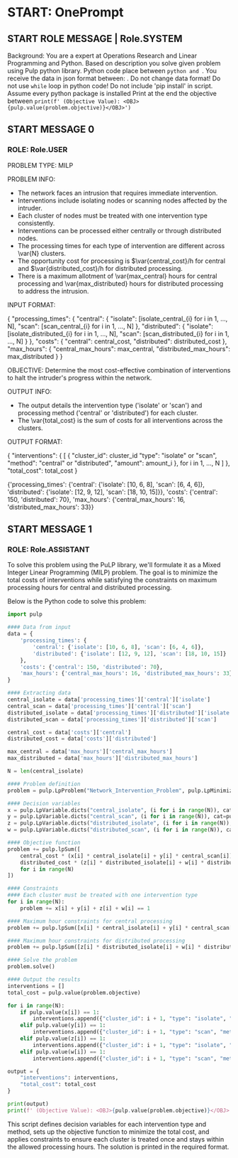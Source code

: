 # START: OnePrompt 
## START ROLE MESSAGE | Role.SYSTEM 
Background: You are a expert at Operations Research and Linear Programming and Python. Based on description you solve given problem using Pulp python library. Python code place between ```python and ```. You receive the data in json format between: <DATA></DATA>. Do not change data format! Do not use `while` loop in python code! Do not include 'pip install' in script. Assume every python package is installed Print at the end the objective between <OBJ></OBJ> `print(f' (Objective Value): <OBJ>{pulp.value(problem.objective)}</OBJ>')`  
## START MESSAGE 0 
### ROLE: Role.USER
<DESCRIPTION>
PROBLEM TYPE: MILP

PROBLEM INFO:

- The network faces an intrusion that requires immediate intervention.
- Interventions include isolating nodes or scanning nodes affected by the intruder.
- Each cluster of nodes must be treated with one intervention type consistently.
- Interventions can be processed either centrally or through distributed nodes.
- The processing times for each type of intervention are different across \var{N} clusters.
- The opportunity cost for processing is $\var{central_cost}/h for central and $\var{distributed_cost}/h for distributed processing.
- There is a maximum allotment of \var{max_central} hours for central processing and \var{max_distributed} hours for distributed processing to address the intrusion.

INPUT FORMAT: 

{
    "processing_times": {
        "central": {
            "isolate": [isolate_central_{i} for i in 1, ..., N],
            "scan": [scan_central_{i} for i in 1, ..., N]
        },
        "distributed": {
            "isolate": [isolate_distributed_{i} for i in 1, ..., N],
            "scan": [scan_distributed_{i} for i in 1, ..., N]
        }
    },
    "costs": {
        "central": central_cost,
        "distributed": distributed_cost
    },
    "max_hours": {
        "central_max_hours": max_central,
        "distributed_max_hours": max_distributed
    }
}

OBJECTIVE: Determine the most cost-effective combination of interventions to halt the intruder's progress within the network.

OUTPUT INFO:

- The output details the intervention type ('isolate' or 'scan') and processing method ('central' or 'distributed') for each cluster.
- The \var{total_cost} is the sum of costs for all interventions across the clusters.

OUTPUT FORMAT:

{
    "interventions": {
        [
            {
            "cluster_id": cluster_id
            "type": "isolate" or "scan",
            "method": "central" or "distributed",
            "amount": amount_i
            },
            for i in 1, ..., N
        ]
    },
    "total_cost": total_cost
}





</DESCRIPTION>
<DATA>
{'processing_times': {'central': {'isolate': [10, 6, 8], 'scan': [6, 4, 6]}, 'distributed': {'isolate': [12, 9, 12], 'scan': [18, 10, 15]}}, 'costs': {'central': 150, 'distributed': 70}, 'max_hours': {'central_max_hours': 16, 'distributed_max_hours': 33}}</DATA>


## START MESSAGE 1 
### ROLE: Role.ASSISTANT
To solve this problem using the PuLP library, we'll formulate it as a Mixed Integer Linear Programming (MILP) problem. The goal is to minimize the total costs of interventions while satisfying the constraints on maximum processing hours for central and distributed processing.

Below is the Python code to solve this problem:

```python
import pulp

#### Data from input
data = {
    'processing_times': {
        'central': {'isolate': [10, 6, 8], 'scan': [6, 4, 6]},
        'distributed': {'isolate': [12, 9, 12], 'scan': [18, 10, 15]}
    },
    'costs': {'central': 150, 'distributed': 70},
    'max_hours': {'central_max_hours': 16, 'distributed_max_hours': 33}
}

#### Extracting data
central_isolate = data['processing_times']['central']['isolate']
central_scan = data['processing_times']['central']['scan']
distributed_isolate = data['processing_times']['distributed']['isolate']
distributed_scan = data['processing_times']['distributed']['scan']

central_cost = data['costs']['central']
distributed_cost = data['costs']['distributed']

max_central = data['max_hours']['central_max_hours']
max_distributed = data['max_hours']['distributed_max_hours']

N = len(central_isolate)

#### Problem definition
problem = pulp.LpProblem("Network_Intervention_Problem", pulp.LpMinimize)

#### Decision variables
x = pulp.LpVariable.dicts("central_isolate", (i for i in range(N)), cat=pulp.LpBinary)
y = pulp.LpVariable.dicts("central_scan", (i for i in range(N)), cat=pulp.LpBinary)
z = pulp.LpVariable.dicts("distributed_isolate", (i for i in range(N)), cat=pulp.LpBinary)
w = pulp.LpVariable.dicts("distributed_scan", (i for i in range(N)), cat=pulp.LpBinary)

#### Objective function
problem += pulp.lpSum([
    central_cost * (x[i] * central_isolate[i] + y[i] * central_scan[i]) +
    distributed_cost * (z[i] * distributed_isolate[i] + w[i] * distributed_scan[i])
    for i in range(N)
])

#### Constraints
#### Each cluster must be treated with one intervention type
for i in range(N):
    problem += x[i] + y[i] + z[i] + w[i] == 1

#### Maximum hour constraints for central processing
problem += pulp.lpSum([x[i] * central_isolate[i] + y[i] * central_scan[i] for i in range(N)]) <= max_central

#### Maximum hour constraints for distributed processing
problem += pulp.lpSum([z[i] * distributed_isolate[i] + w[i] * distributed_scan[i] for i in range(N)]) <= max_distributed

#### Solve the problem
problem.solve()

#### Output the results
interventions = []
total_cost = pulp.value(problem.objective)

for i in range(N):
    if pulp.value(x[i]) == 1:
        interventions.append({"cluster_id": i + 1, "type": "isolate", "method": "central", "amount": central_isolate[i]})
    elif pulp.value(y[i]) == 1:
        interventions.append({"cluster_id": i + 1, "type": "scan", "method": "central", "amount": central_scan[i]})
    elif pulp.value(z[i]) == 1:
        interventions.append({"cluster_id": i + 1, "type": "isolate", "method": "distributed", "amount": distributed_isolate[i]})
    elif pulp.value(w[i]) == 1:
        interventions.append({"cluster_id": i + 1, "type": "scan", "method": "distributed", "amount": distributed_scan[i]})

output = {
    "interventions": interventions,
    "total_cost": total_cost
}

print(output)
print(f' (Objective Value): <OBJ>{pulp.value(problem.objective)}</OBJ>')
```

This script defines decision variables for each intervention type and method, sets up the objective function to minimize the total cost, and applies constraints to ensure each cluster is treated once and stays within the allowed processing hours. The solution is printed in the required format.

